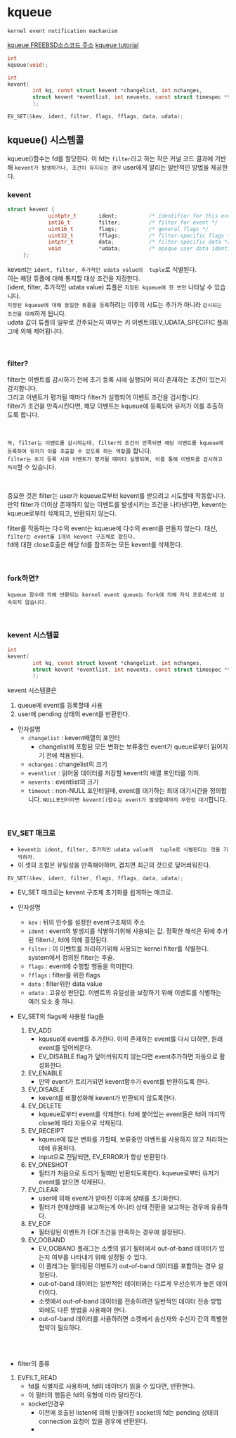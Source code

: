 # kqueue

`kernel event notification machanism`  

[kqueue FREEBSD소스코드 주소](https://github.com/freebsd/freebsd-src/blob/main/sys/kern/kern_event.c)
[kqueue tutorial](https://eradman.com/posts/kqueue-tcp.html)


```c
int
kqueue(void);

int
kevent(
		int kq, const struct kevent *changelist, int nchanges,
		struct kevent *eventlist, int nevents, const struct timespec *timeout
		);

EV_SET(&kev, ident, filter, flags, fflags, data, udata);
```

## kqueue() 시스템콜

kqueue()함수는 fd를 할당한다. 이 fd는 `filter`라고 하는 작은 커널 코드 결과에 기반해 `kevent가 발생하거나, 조건이 유지되는 경우` user에게 알리는 일반적인 방법을 제공한다.  


### kevent

```c
struct kevent {
             uintptr_t       ident;          /* identifier for this event */
             int16_t         filter;         /* filter for event */
             uint16_t        flags;          /* general flags */
             uint32_t        fflags;         /* filter-specific flags */
             intptr_t        data;           /* filter-specific data */
             void            *udata;         /* opaque user data identifier */
     };
```

kevent는 `ident, filter, 추가적인 udata value의  tuple`로 식별된다.  
이는 해당 튜플에 대해 통지할 대상 조건을 지정한다.  
(ident, filter, 추가적인 udata value) 튜플은 `지정된 kqueue에 한 번만` 나타날 수 있습니다.  
`지정된 kqueue에 대해 동일한 튜플을 등록`하려는 이후의 시도는 추가가 아니라 `감시되는 조건을 대체`하게 됩니다.  
udata 값이 튜플의 일부로 간주되는지 여부는 키 이벤트의EV_UDATA_SPECIFIC 플래그에 의해 제어됩니다.  

<br>

### filter?

filter는 이벤트를 감시하기 전에 초기 등록 시에 실행되어 미리 존재하는 조건이 있는지 감지합니다.  
그리고 이벤트가 평가될 때마다 filter가 실행되어 이벤트 조건을 검사합니다.  
filter가 조건을 만족시킨다면, 해당 이벤트는 kqueue에 등록되어 유저가 이를 추출하도록 합니다.

<br>

`즉, filter는 이벤트를 감시하는데, filter의 조건이 만족되면 해당 이벤트를 kqueue에 등록하여 유저가 이를 추출할 수 있도록 하는 역할`을 합니다.  
`filter는 초기 등록 시와 이벤트가 평가될 때마다 실행되며, 이를 통해 이벤트를 감시하고 처리`할 수 있습니다.


<br>

중요한 것은 filter는 user가 kqueue로부터 kevent를 받으려고 시도할때 작동합니다.  
만약 filter가 더이상 존재하지 않는 이벤트를 발생시키는 조건을 나타낸다면, kevent는 kqueue로부터 삭제되고, 반환되지 않는다.  


filter를 작동하는 다수의 event는 kqueue에 다수의 event를 만들지 않는다. 대신, `filter는 event를 1개의 kevent 구조체로 합친다.`  
fd에 대한 close호출은 해당 fd를 참조하는 모든 kevent를 삭제한다.  



<br>


### fork하면?

`kqueue 함수에 의해 반환되는 kernel event queue는 fork에 의해 자식 프로세스에 상속되지 않습니다.`  

<br>

### kevent 시스템콜

```c
int
kevent(
		int kq, const struct kevent *changelist, int nchanges,
		struct kevent *eventlist, int nevents, const struct timespec *timeout
		);
```

kevent 시스템콜은  
1. queue에 event를 등록할때 사용
2. user에 pending 상태의 event를 반환한다.

- 인자설명
	- `changelist` : kevent배열의 포인터
		- changelist에 포함된 모든 변화는 보류중인 event가 queue로부터 읽어지기 전에 적용된다.
	- `nchanges` : changelist의 크기
	- `eventlist` : 읽어올 데이터를 저장할 kevent의 배열 포인터를 의미.
	- `nevents` : eventlist의 크기
	- `timeout` : non-NULL 포인터일때, event를 대기하는 최대 대기시간을 정의합니다. `NULL포인터라면 kevent()함수는 event가 발생할때까지 무한정 대기`합니다.




<br>

### EV_SET 매크로

- `kevent는 ident, filter, 추가적인 udata value의  tuple로 식별된다는 것을 기억하자.`
- 이 셋의 조합은 유일성을 만족해야하며, 겹치면 최근의 것으로 덮어씌워진다.

```c
EV_SET(&kev, ident, filter, flags, fflags, data, udata);
```

- EV_SET 매크로는 kevent 구조체 초기화를 쉽게하는 매크로.

- 인자설명
	- `kev` : 뒤의 인수를 설정한 event구조체의 주소
	- `ident` : event의 발생지를 식별하기위해 사용되는 값. 정확한 해석은 뒤에 추가된 filter나, fd에 의해 결정된다.
	- `filter` : 이 이벤트를 처리하기위해 사용되는 kernel filter를 식별한다. system에서 정의된 filter는 후술.
	- `flags` : event에 수행할 행동을 의미한다.
	- `fflags` : filter를 위한 flags
	- `data` : filter위한 data value
	- `udata` : 고유성 판단값. 이벤트의 유일성을 보장하기 위해 이벤트를 식별하는 여러 요소 중 하나.

- EV_SET의 flags에 사용될 flag들
	1. EV_ADD
		- kqueue에 event를 추가한다. 이미 존재하는 event를 다시 더하면, 원래 event를 덮어씌운다.
		- EV_DISABLE flag가 덮어씌워지지 않는다면 event추가하면 자동으로 활성화한다.
	2. EV_ENABLE
		- 만약 event가 트리거되면 kevent함수가 event를 반환하도록 한다.
	3. EV_DISABLE
		- kevent를 비활성화해 kevent가 반환되지 않도록한다.
	4. EV_DELETE
		- kqueue로부터 event를 삭제한다. fd에 붙어있는 event들은 fd의 마지막 close에 따라 자동으로 삭제된다.
	5. EV_RECEIPT
		- kqueue에 많은 변화를 가할때, 보류중인 이벤트를 사용하지 않고 처리하는데에 유용하다.
		- input으로 전달되면, EV_ERROR가 항상 반환된다.
	6. EV_ONESHOT
		- 필터가 처음으로 트리거 될때만 반환되도록한다. kqueue로부터 유저가 event를 받으면 삭제된다.
	7. EV_CLEAR
		- user에 의해 event가 받아진 이후에 상태를 초기화한다.
		- 필터가 현재상태를 보고하는게 아니라 상태 전환을 보고하는 경우에 유용하다.
	8. EV_EOF
		- 필터링된 이벤트가 EOF조건을 만족하는 경우에 설정된다.
	9. EV_OOBAND
		- EV_OOBAND 플래그는 소켓의 읽기 필터에서 out-of-band 데이터가 있는지 여부를 나타내기 위해 설정될 수 있다. 
		- 이 플래그는 필터링된 이벤트가 out-of-band 데이터를 포함하는 경우 설정된다.
		- out-of-band 데이터는 일반적인 데이터와는 다르게 우선순위가 높은 데이터이다. 
		- 소켓에서 out-of-band 데이터를 전송하려면 일반적인 데이터 전송 방법 외에도 다른 방법을 사용해야 한다. 
		- out-of-band 데이터를 사용하려면 소켓에서 송신자와 수신자 간의 특별한 협약이 필요하다.
	

<br><br>

- filter의 종류


1. EVFILT_READ
	- fd를 식별자로 사용하며, fd의 데이터가 읽을 수 있다면, 반환한다.
	- 이 필터의 행동은 fd의 유형에 따라 달라진다.
	- socket인경우
		-  이전에 호출된 listen에 의해 만들어진 socket의 fd는 pending 상태의 connection 요청이 있을 경우에 반환된다.
		- 





